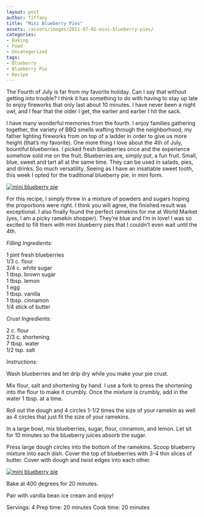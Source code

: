 ```yaml
---
layout: post
author: Tiffany
title: "Mini Blueberry Pies"
assets: /assets/images/2011-07-02-mini-blueberry-pies/
categories: 
- Baking
- Food
- Uncategorized
tags: 
- Blueberry
- Blueberry Pie
- Recipe
---
```


The Fourth of July is far from my favorite holiday. Can I say that without getting into trouble? I think it has something to do with having to stay up late to enjoy fireworks that only last about 10 minutes. I have never been a night owl, and I fear that the older I get, the earlier and earlier I hit the sack.

I have many wonderful memories from the fourth. I enjoy families gathering together, the variety of BBQ smells wafting through the neighborhood, my father lighting fireworks from on top of a ladder in order to give us more height (that’s my favorite). One more thing I love about the 4th of July, bountiful blueberries. I picked fresh blueberries once and the experience somehow sold me on the fruit. Blueberries are, simply put, a fun fruit. Small, blue, sweet and tart all at the same time. They can be used in salads, pies, and drinks. So much versatility. Seeing as I have an insatiable sweet tooth, this week I opted for the traditional blueberry pie, in mini form.

[![mini blueberry pie](jekyll_uploads/2011/07/miniblueberrypie-2-575x382.jpg "miniblueberrypie (2)")](http://www.sweetpeonies.com/2011/07/mini-blueberry-pies/miniblueberrypie-2/)

For this recipe, I simply threw in a mixture of powders and sugars hoping the proportions were right. I think you will agree, the finished result was exceptional. I also finally found the perfect ramekins for me at World Market (yes, I am a picky ramekin shopper). They’re blue and I’m in love! I was so excited to fill them with mini blueberry pies that I couldn’t even wait until the 4th.

_Filling Ingredients:_

1 pint fresh blueberries  
1/3 c. flour  
3/4 c. white sugar  
1 tbsp. brown sugar  
1 tbsp. lemon  
1 egg  
1 tbsp. vanilla  
1 tbsp. cinnamon  
1/4 stick of butter

_Crust Ingredients:_

2 c. flour  
2/3 c. shortening  
7 tbsp. water  
1/2 tsp. salt

_Instructions:_

Wash blueberries and let drip dry while you make your pie crust.

Mix flour, salt and shortening by hand. I use a fork to press the shortening into the flour to make it crumbly. Once the mixture is crumbly, add in the water 1 tbsp. at a time.

Roll out the dough and 4 circles 1-1/2 times the size of your ramekin as well as 4 circles that just fit the size of your ramekins.

In a large bowl, mix blueberries, sugar, flour, cinnamon, and lemon. Let sit for 10 minutes so the blueberry juices absorb the sugar.

Press large dough circles into the bottom of the ramekins. Scoop blueberry mixture into each dish. Cover the top of blueberries with 3-4 thin slices of butter. Cover with dough and twist edges into each other.

[![mini blueberry pie](jekyll_uploads/2011/07/miniblueberrypie-1-575x411.jpg "miniblueberrypie (1)")](http://www.sweetpeonies.com/2011/07/mini-blueberry-pies/miniblueberrypie-1/)

Bake at 400 degrees for 20 minutes.

Pair with vanilla bean ice cream and enjoy!

Servings: 4 Prep time: 20 minutes Cook time: 20 minutes